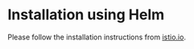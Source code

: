 # Installation using Helm

Please follow the installation instructions from [istio.io](https://istio.io/docs/setup/kubernetes/install/helm/).
